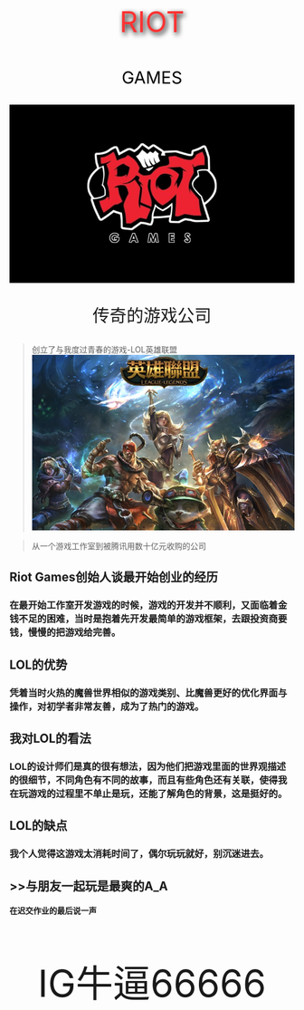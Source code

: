 <div><p style="color:#FF3333;font-size:50px;font-weight:20px;text-shadow:3px 4px 10px black;text-align:center;">RIOT</p> 
<p style="color:black;font-size:30px;text-align:center;text-shadow:-1px 1px 5px white;bottom:200px;">GAMES</p></div>

![](5.jpg)

<p style="font-size:30px;text-align:center;">传奇的游戏公司</p>

> 创立了与我度过青春的游戏-LOL英雄联盟
![](6.jpg)

>从一个游戏工作室到被腾讯用数十亿元收购的公司

## Riot Games创始人谈最开始创业的经历
### 在最开始工作室开发游戏的时候，游戏的开发并不顺利，又面临着金钱不足的困难，当时是抱着先开发最简单的游戏框架，去跟投资商要钱，慢慢的把游戏给完善。

## LOL的优势
### 凭着当时火热的魔兽世界相似的游戏类别、比魔兽更好的优化界面与操作，对初学者非常友善，成为了热门的游戏。

## 我对LOL的看法
### LOL的设计师们是真的很有想法，因为他们把游戏里面的世界观描述的很细节，不同角色有不同的故事，而且有些角色还有关联，使得我在玩游戏的过程里不单止是玩，还能了解角色的背景，这是挺好的。

## LOL的缺点
### 我个人觉得这游戏太消耗时间了，偶尔玩玩就好，别沉迷进去。

## >>与朋友一起玩是最爽的A_A

#### 在迟交作业的最后说一声
<p style="text-align:center;font-size:66px;"> IG牛逼66666 </p>
